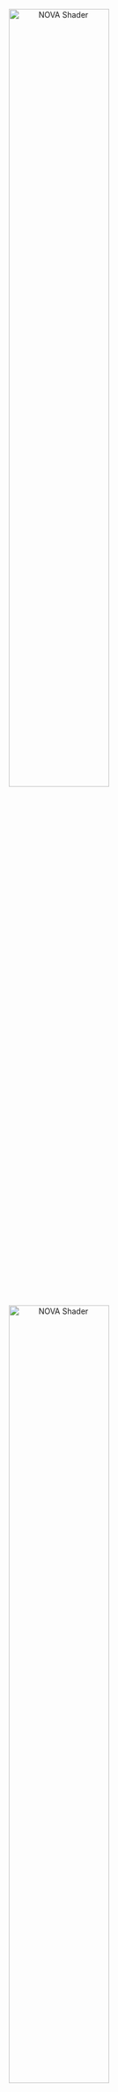 <p align="center">
  <img width="60%" src="https://user-images.githubusercontent.com/47441314/144776407-7ea24e22-2fe0-437e-b7e3-787963fd6f19.png#gh-dark-mode-only" alt="NOVA Shader">
  <img width="60%" src="https://user-images.githubusercontent.com/47441314/142821815-7d838ac4-ff18-4025-b60f-0d22ad538f50.png#gh-light-mode-only" alt="NOVA Shader">
</p>

# NOVA Shader: Uber shader for Particle System

[![license](https://img.shields.io/badge/license-MIT-green.svg)](LICENSE.md)
[![license](https://img.shields.io/badge/PR-welcome-green.svg)](https://github.com/CyberAgentGameEntertainment/NovaShader/pulls)
[![license](https://img.shields.io/badge/Unity-2022.3-green.svg)](#Requirements)

**Docs** ([English](README.md), [日本語](README_JA.md))
| **Samples** ([English](Assets/Samples/README.md), [日本語](Assets/Samples/README_JA.md))
| **Demo** ([English](Assets/Demo/README.md), [日本語](Assets/Demo/README_JA.md))

NOVA Shader is a multi-functional shader for the Particle System that supports Universal Render Pipeline (URP).
General-purpose functions commonly used in visual effects are implemented so you can create high-quality effects efficiently.

<p align="center">
  <img width="70%" src="https://user-images.githubusercontent.com/47441314/144193003-53bcaa8a-b9a2-4b79-a1de-aa7b001abdaa.gif" alt="Sample1">
</p>
<p align="center">
  <img width="70%" src="https://user-images.githubusercontent.com/47441314/144192957-64e63c4a-3644-4a08-8134-dcbeb85d5493.gif" alt="Sample2"><br>
  <font color="grey">Author: </font><a href="https://twitter.com/Ugokashiya">@Ugokashiya</a>
</p>

It implements some distinctive features like Flow Map, Flip-Book (sequential texture animation), Dissolve, Fade, Rotation, Animated Tint Map, Emission, Distortion, and so on.

<p align="center">
  <img width="70%" src="https://user-images.githubusercontent.com/47441314/143531706-7f0230bb-4e4f-41de-9dbf-1586f295225c.gif" alt="Features"><br>
  <font color="grey">Features</a>
</p>

For more information, please refer to the following documents, [Samples](Assets/Samples/README.md) and [Demo](Assets/Demo/README.md).

## Table of Contents

<!-- START doctoc generated TOC please keep comment here to allow auto update -->
<!-- DON'T EDIT THIS SECTION, INSTEAD RE-RUN doctoc TO UPDATE -->
<details>
<summary>Details</summary>

- [Setup](#setup)
  - [Requirements](#requirements)
    - [Install](#install)
- [Usage](#usage)
    - [Add Renderer Feature](#add-renderer-feature)
    - [Activate Depth Texture](#activate-depth-texture)
    - [Create and assign the Material](#create-and-assign-the-material)
- [Uber Unlit Shader](#uber-unlit-shader)
    - [Render Settings](#render-settings)
    - [Vertex Deformation](#vertex-deformation)
    - [Base Map](#base-map)
    - [Tint Color](#tint-color)
    - [Flow Map](#flow-map)
    - [Parallax Map](#parallax-map)
    - [Color Correction](#color-correction)
    - [Alpha Transition](#alpha-transition)
    - [Emission](#emission)
    - [Transparency](#transparency)
- [Uber Lit Shader](#uber-lit-shader)
    - [Render Settings](#render-settings-1)
    - [Surface Maps](#surface-maps)
- [Distortion Shader](#distortion-shader)
    - [Render Settings](#render-settings-2)
    - [Distortion](#distortion)
    - [Flow Mapping](#flow-mapping)
    - [Alpha Transition](#alpha-transition-1)
    - [Transparency](#transparency-1)
- [Uber Unlit/Lit shaders( for uGUI )](#uber-unlitlit-shaders-for-ugui-)
- [Abort Shadow Caster](#abort-shadow-caster)
- [Use with the Custom Vertex Streams](#use-with-the-custom-vertex-streams)
    - [Set up the Custom Data](#set-up-the-custom-data)
    - [Set up the Custom Vertex Streams](#set-up-the-custom-vertex-streams)
    - [Set up the Material Property](#set-up-the-material-property)
- [Use Mesh GPU Instancing](#use-mesh-gpu-instancing)
    - [Enable Mesh GPU Instancing](#enable-mesh-gpu-instancing)
    - [Set up the Custom Vertex Streams](#set-up-the-custom-vertex-streams-1)
- [Automatic set up the Custom Vertex Streams.](#automatic-set-up-the-custom-vertex-streams)
    - [Fix Now](#fix-now)
- [Remove Unused Parameter References](#remove-unused-parameter-references)
- [Reducing Memory Usage with Optimized Shaders](#reducing-memory-usage-with-optimized-shaders)
  - [OptimizedShaderGenerator.Generate()](#optimizedshadergeneratorgenerate)
  - [OptimizedShaderGenerator.Replace()](#optimizedshadergeneratorreplace)
  - [Sample Code](#sample-code)
- [Editor APIs Reference](#editor-apis-reference)
- [Licenses](#licenses)

</details>
<!-- END doctoc generated TOC please keep comment here to allow auto update -->

## Setup

### Requirements
This library is compatible with the following environments.

* Unity 2022.3 LTS or higher
* Universal Render Pipeline
* Shader Model 3.5

Note that Shader Model 4.5 is required to use [Mesh GPU Instancing](https://docs.unity3d.com/Manual/PartSysInstancing.html). And also, if you want to use `Mirror Sampling`, your hardware needs to support [Inline Sampler States](https://docs.unity3d.com/Manual/SL-SamplerStates.html). And if you are using 3D Texture or 2D Texture Array, the compression format must support them.

And this document assumes that you have already set up the Universal Render Pipeline. For more information about the Universal Render Pipeline, please refer to the [Unity Manual](https://docs.unity3d.com/Packages/com.unity.render-pipelines.universal@13.1/manual/)

#### Install
To install the software, follow the steps below.

1. Open the Package Manager from `Window > Package Manager`
2. `"+" button > Add package from git URL`
3. Enter the following
   * https://github.com/CyberAgentGameEntertainment/NovaShader.git?path=/Assets/Nova

<p align="center">
  <img width="60%" src="https://user-images.githubusercontent.com/47441314/143533003-177a51fc-3d11-4784-b9d2-d343cc622841.png" alt="Package Manager">
</p>

Or, open `Packages/manifest.json` and add the following to the dependencies block.

```json
{
    "dependencies": {
        "jp.co.cyberagent.nova": "https://github.com/CyberAgentGameEntertainment/NovaShader.git?path=/Assets/Nova"
    }
}
```

If you want to set the target version, write as follows.

* https://github.com/CyberAgentGameEntertainment/NovaShader.git?path=/Assets/Nova#1.0.0

Note that if you get a message like `No 'git' executable was found. Please install Git on your system and restart Unity`, you will need to set up Git on your machine.

To update the version, rewrite the version as described above.  
If you don't want to specify a version, you can also update the version by editing the hash of this library in the package-lock.json file.

```json
{
  "dependencies": {
      "jp.co.cyberagent.nova": {
      "version": "https://github.com/CyberAgentGameEntertainment/NovaShader.git?path=/Assets/Nova",
      "depth": 0,
      "source": "git",
      "dependencies": {},
      "hash": "..."
    }
  }
}
```

## Usage

#### Add Renderer Feature
First, set up the **Renderer Feature** to apply Distortion.
Click **Add Renderer Feature > Screen Space Distortion** from the bottom of the Inspector of the **ForwardRendererData** asset.

<p align="center">
  <img width="60%" src="https://user-images.githubusercontent.com/47441314/195064231-02e0798d-bc3a-4bb2-b2fb-d9d28f65cd1a.png" alt="Add Screen Space Distortion"><br>
  <font color="grey">Add Screen Space Distortion</font>
</p>

Confirm that **Screen Space Distortion** has been added as shown below.

<p align="center">
  <img width="60%" src="https://user-images.githubusercontent.com/47441314/195064556-c9192bbc-7a82-4726-98dc-ef3a878d7b63.png" alt="Screen Space Distortion"><br>
  <font color="grey">Screen Space Distortion</font>
</p>

> **Note**  
> This setting is not necessary if you do not use the Distortion Shader.

#### Activate Depth Texture
Next, activate Depth Texture to use the **Soft Particles** or **Depth Fade** features.
Check Depth Texture in the **UniversalRenderPipelineAsset** Inspector.

<p align="center">
  <img width="60%" src="https://user-images.githubusercontent.com/47441314/195065590-29935b9a-5088-46c3-9cd9-50f496aa1c6e.png" alt="Depth Texture"><br>
  <font color="grey">Depth Texture</font>
</p>

Depth Texture setting is also found in each Camera, so set it as necessary.

> **Note**  
> This setting is not necessary if neither **Soft Particles** nor **Depth Fade** is used.

#### Create and assign the Material
Next, create a material with the Nova shader.
Create a material and set the shader to **Nova/Particles/UberUnlit** and assign a texture to the Base Map.

<p align="center">
  <img width="60%" src="https://user-images.githubusercontent.com/47441314/195066541-45cc854f-86ed-4b9d-b1db-7ebf3b9c6306.png" alt="Material"><br>
  <font color="grey">Material</font>
</p>

After creating a Particle System and assigning this material, you will see particles with the specified texture.

<p align="center">
  <img width="60%" src="https://user-images.githubusercontent.com/47441314/195067160-2235ee34-3fcd-47a0-b6e2-8b1595aeb994.png" alt="Particle"><br>
  <font color="grey">Particle</font>
</p>

For more information on each shader and each function, see the sections below.

## Uber Unlit Shader
The Uber Unlit shader is a multifunctional shader with no lighting applied.
Use this shader for particles that do not need lighting, such as glowing effects.

To use this shader, assign the `Nova/Particles/UberUnlit` shader to your material. The following is the description of each property that can be set from the Inspector.

#### Render Settings
The Render Settings control how the Material is rendered.

<p align="center">
  <img width="60%" src="Documentation~/Images/unlit_rendersettings_01.png" alt="Render Settings"><br>
  <font color="grey">Render Settings</font>
</p>

<table width="100%">
<thead>
<tr><td colspan="3"><b>Property Name</b></td><td><b>Description</b></td></tr>
</thead>
<tbody>
<tr><td colspan="3"><b>Render Type</b></td><td>
<p>
You can specify the type of rendering from the following options.
</p>
<p>
<ul>
<li>Opaque</li>
<li>Cutout</li>
<li>Transparent (Default)</li>
</ul>
</p>
<p>
If you select Cutout, the CutOff property will be displayed.
When Transparent is selected, the Blend Mode property will be displayed.
</p>
</td></tr>
<tr><td></td><td colspan=2><b>CutOff</b></td><td>
<p>
<b>This property is visible only when the Render Type is set to Cutout.</b>
</p>
<p>
Controls the threshold to clip semi-transparent areas.
The higher this value is, the more alpha will be cropped.
</p>
</td></tr>
<tr><td></td><td colspan=2><b>Blend Mode</b></td><td>
<p>
<b>This property is visible only when the Render Type is set to Transparent.</b>
</p>
<p>
You can specify the color blend method from the following options.
</p>
<p>
<ul>
<li>Alpha (Alpha Blending / Default)</li>
<li>Average</li>
<li>Multiply</li>
</ul>
</p>
</td></tr>
<tr><td colspan="3"><b>Render Face</b></td><td>
<p>
You can specify the rendering face from the following options.
</p>
<p>
<ul>
<li>Front (Default)</li>
<li>Back</li>
<li>Both</li>
</ul>
</p>
</td></tr>
<tr><td colspan="3"><b>Render Priority</b></td><td>
<p>
If the Render Type is the same, the one with the lower Render Priority will be drawn first.
</p>
</td></tr>
<tr><td colspan="3"><b>Vertex Alpha Mode</b></td><td>
<p>
You can specify how to use the alpha value of the vertex color from the following options.
</p>
<p>
<ul>
<li>Alpha: Use as alpha value (Default).</li>
<li>Transition Progress: Use as Progress in Alpha Transition function (see below).</li>
</ul>
</p>
</td></tr>
<tr><td colspan="3"><b>ZWrite</b></td><td>
<p>
You can set ZWrite value.
</p>
<p>
<ul>
<li>Auto: ZWrite is disabled when the Render Type is set to Transparent, and it is enabled when the Render Type is set to any other values.
</li>
<li>Off: ZWrite is always disabled.</li>
<li>On: ZWrite is always enabled.</li>
</ul>
</p>
</td></tr>
<tr><td colspan="3"><b>ZTest</b></td><td>
<p>
You can set ZTest value.
</p>
<p>
<ul>
<li>Disabled</li>
<li>Never</li>
<li>Less</li>
<li>Equal</li>
<li>Less Equal (Default)</li>
<li>Greater</li>
<li>Not Equal</li>
<li>Greater Equal</li>
<li>Always</li>
</ul>
</p>
</td></tr>
</tbody>
</table>

#### Vertex Deformation
With Vertex Deformation, you can control the deformation of vertices.

<p align="center">
  <img width="60%" src="Documentation~/Images/vertex_deformation.png" alt="Vertex Deformation"><br>
  <font color="grey">Vertex Deformation</font>
</p>

<table width="100%">
<thead>
<tr><td colspan="3"><b>Property Name</b></td><td><b>Description</b></td></tr>
</thead>
<tbody>
<tr><td colspan="3"><b>Texture</b></td><td>
<p>
Sets the Vertex Deformation Map. The specifications are as follows.
</p>
<p>
<ul>
    <li>Push vertices in the normal direction of the object space based on the value of a single specified texture channel.</li>
    <li>You can select a channel by Channels property.</li>
    <li>Areas of the texture with a value of zero will not be pushed out, and areas with larger values will be pushed out more towards the exterior.</li>
</ul>
Note that you need to uncheck sRGB Color in the texture import setting because the pixels will be used as values, not colors.
</p>
</td></tr>
<tr><td colspan=3><b>Intensity</b></td><td>
<p>
Sets the Vertex Deformation intensity.
</p>
</td></tr>
<tr><td colspan=3><b>Base Value</b></td><td>
<p>
It is an offset applied to the values of the texture.<br>
Values lower than this will be pushed inward, while larger values will be pushed outward.
</p>
</tbody>
</table>

#### Base Map
Base Map controls the base color texture and its settings.

<p align="center">
  <img width="60%" src="https://user-images.githubusercontent.com/47441314/143205498-78b66ab9-3ea6-44ed-9a97-f5a00bda153e.png" alt="Base Map"><br>
  <font color="grey">Base Map</font>
</p>

<table width="100%">
<thead>
<tr><td colspan="3"><b>Property Name</b></td><td><b>Description</b></td></tr>
</thead>
<tbody>
<tr><td colspan="3"><b>Mode</b></td><td>
<p>
You can specify the type of the Base Map from the following options.
</p>
<p>
<ul>
<li>Single Texture: Use 2D texture (Default).</li>
<li>Flip Book: Use Flip-Book animation.</li>
<li>Flip Book Blending: Use Flip-Book animation with interpolated frames.</li>
</ul>
</p>
<p>
The required texture type will change depending on the mode you selected.<br>
Note: In NOVA Shader, please do not use the Particle System's Texture Sheet Animation. Instead, use the Flip Book feature.
</p>
</td></tr>
<tr><td colspan="3"><b>Texture</b></td><td>
<p>
Set the Base Map.
</p>
<p>
If you specify Flip Book as the Mode, you need to set <a href="https://docs.unity3d.com/2020.3/Documentation/Manual/class-Texture2DArray.html">Texture2DArray</a>.
And if you specify Flip Book Blending, you need to set <a href="https://docs.unity3d.com/2020.3/Documentation/Manual/class-Texture3D.html">Texture3D</a>.
</p>
</td></tr>
</td></tr>
<tr><td colspan="3"><b>Rotation</b></td><td>
<p>
Set the amount of rotation of the Base Map.
</p>
</td></tr>
<tr><td></td><td colspan=2><b>Offset</b></td><td>
<p>
Shifts the center coordinate of rotation.
</p>
</td></tr>
<tr><td colspan="3"><b>Mirror Sampling</b></td><td>
<p>
If true, mirrors the texture to create a repeating pattern.
</p>
</td></tr>
<tr><td colspan="3"><b>Flip-Book Progress</b></td><td>
<p>
<b>This property is visible only when the Mode is set to Flip Book or Flip Book Blending.</b>
</p>
<p>
The progress of the Flip-Book or Flip-Book Blending.
</p>
</td></tr>
<tr><td colspan="3"><b>Random Row Selection</b></td><td>
<p>
<b>This property is visible only when the Mode is set to Flip Book or Flip Book Blending.</b>
</p>
<p>
Equivalent to Unity's Texture Sheet Animation Row Mode > Random functionality. When enabled, each particle randomly selects and maintains one row throughout its lifetime for animation playback.
</p>
<p>
Uses Unity Particle System's Custom Coord for random value input. First set Row Count to match the number of rows in your texture sheet, then configure any Custom Coord channel in "Random Between Two Constants" mode (range: 0 to Row Count) and assign it.
</p>
</td></tr>
<tr><td></td><td colspan=2><b>Row Count</b></td><td>
<p>
<b>This property is visible only when Random Row Selection is enabled.</b>
</p>
<p>
Set the number of rows in your texture sheet (e.g., for a 4×4 texture sheet, set Row Count to 4).
</p>
</td></tr>
<tr><td></td><td colspan=2><b>Random Coord</b></td><td>
<p>
<b>This property is visible only when Random Row Selection is enabled.</b>
</p>
<p>
Select the Custom Coord channel for random value input. This should correspond to the Custom Data channel configured in Unity Particle System with "Random Between Two Constants" mode.
</p>
</td></tr>
</tbody>
</table>

#### Tint Color
Tint Color controls the color to be multiplied.

<p align="center">
  <img width="60%" src="https://user-images.githubusercontent.com/47441314/143205648-b669f20a-cc21-4a07-9d5c-3a18cd5cb085.png" alt="Tint Color"><br>
  <font color="grey">Tint Color</font>
</p>

<table width="100%">
<thead>
<tr><td colspan="3"><b>Property Name</b></td><td><b>Description</b></td></tr>
</thead>
<tbody>
<tr><td colspan="3"><b>Mode</b></td><td>
<p>
You can specify the area to apply the Tint Color from the following options.
</p>
<p>
<ul>
<li>None: Disable the Tint Color (Default).</li>
<li>All: Apply to the entire surface.</li>
<li>Rim: Apply to the rim.</li>
</ul>
</p>
</td></tr>
<tr><td></td><td colspan=2><b>Progress</b></td><td>
<p>
<b>This property is visible only when the Mode is set to Rim.</b>
</p>
<p>
The larger this value is, the more only the areas near the edges will be colored.
</p>
</td></tr>
<tr><td></td><td colspan=2><b>Sharpness</b></td><td>
<p>
<b>This property is visible only when the Mode is set to Rim.</b>
</p>
<p>
The larger this value is, the sharper the edge of the rim will be.
</p>
</td></tr>
<tr><td></td><td colspan=2><b>Inverse</b></td><td>
<p>
<b>This property is visible only when the Mode is set to Rim.</b>
</p>
<p>
If checked, reverse the range of the rim.
</p>
</td></tr>
<tr><td colspan="3"><b>Color Mode</b></td><td>
<p>
You can specify how you set the Tint Color.
</p>
<p>
<ul>
<li>Single Color: Single Color (Default).</li>
<li>Single Texture: Specified by the texture.</li>
<li>Flip Book: Use Flip-Book animation.</li>
<li>Flip Book Blending: Use Flip-Book animation with interpolated frames.</li>
</ul>
</p>
<p>
The required texture type will change depending on the mode you selected.
</p>
</td></tr>
<tr><td colspan=3><b>Color</b></td><td>
<p>
<b>This property is visible only when the Color Mode is set to Single Color.</b>
</p>
<p>
The color to be multiplied.
</p>
</td></tr>
<tr><td colspan=3><b>Texture</b></td><td>
<p>
<b>This property is visible only when the Color Mode is set to Single Texture, Flip Book, or Flip Book Blending.</b>
</p>
<p>
The texture whose color will be multiplied.
</p>
<p>
If you specify Flip Book as the Color Mode, you need to set <a href="https://docs.unity3d.com/2020.3/Documentation/Manual/class-Texture2DArray.html">Texture2DArray</a>.
And if you specify Flip Book Blending, you need to set <a href="https://docs.unity3d.com/2020.3/Documentation/Manual/class-Texture3D.html">Texture3D</a>.
</p>
</td></tr>
<tr><td colspan=3><b>Flip-Book Progress</b></td><td>
<p>
<b>This property is visible only when the Color Mode is set to Flip Book or Flip Book Blending.</b>
</p>
<p>
The progress of the Flip-Book or Flip-Book Blending.
</p>
</td></tr>
<tr><td colspan=3><b>Blend Rate</b></td><td>
<p>
The color multiplication factor.
If this value is zero, the color will not be applied; if it is one, the color will be multiplied as is.
</p>
</td></tr>
</tbody>
</table>

#### Flow Map
You can use the Flow Map to distort the Base Map to the specified directions.

<p align="center">
  <img width="60%" src="https://user-images.githubusercontent.com/106138524/173483428-e6027ef4-a61e-4308-a90a-542bf75b0eaf.png" alt="Flow Map"><br>
  <font color="grey">Flow Map</font>
</p>

<table width="100%">
<thead>
<tr><td colspan="3"><b>Property Name</b></td><td><b>Description</b></td></tr>
</thead>
<tbody>
<tr><td colspan="3"><b>Texture</b></td><td>
<p>
Sets the Flow Map. The specifications are as follows.
</p>
<p>
<ul>
    <li>Shifts the UV values of the Base Map based on the texture color channels.</li>
    <li>The color channels used is determined by the X value and Y value of the Channels properties.</li>
    <li>The smaller the value from 0.5, the more the UV value shifts in the negative direction, and vice versa.</li>
</ul>
Note that you need to uncheck sRGB Color in the texture import setting because the pixels will be used as values, not colors.
</p>
</td></tr>
<tr><td colspan=3><b>Intensity</b></td><td>
<p>
Sets the Flow Map intensity.
</p>
</td></tr>
<tr><td colspan=3><b>Targets</b></td><td>
<p>
Set the targets to which the flow map will be applied (multiple selections are possible).

* Base Map
* Tint Map
* Alpha Transition Map
* Emission Map
</p>
</td></tr>
</tbody>
</table>

#### Parallax Map
Parallax Map can create a parallax effect.

<p align="center">
  <img width="60%" src="https://user-images.githubusercontent.com/119645979/232398368-619f9c27-aa20-41d7-ad7f-04bcbd66ead1.png" alt="Parallax Map"><br>
  <font color="grey">Parallax Map</font>
</p>
<table width="100%">
<thead>
<tr><td colspan="3"><b>Property</b></td><td><b>Description</b></td></tr>
</thead>
<tbody>
<tr><td colspan="3"><b>Mode</b></td><td>
<p>
Specifies the mode of the parallax map from the following options:
</p>
<p>
<ul>
<li>Single Texture: Regular 2D texture (default)</li>
<li>Flip Book: Flip-Book animation</li>
<li>Flip Book Blending: Flip-Book animation with blending</li>
</ul>
</p>
<p>
The texture type changes depending on the selected mode.
</p>
</td></tr>
<tr><td colspan="3"><b>Texture</b></td><td>
<p>
Sets the parallax map.<br>
</p>
<p>
If Flip Book is selected in Mode, a <a href="https://docs.unity3d.com/2020.3/Documentation/Manual/class-Texture2DArray.html">Texture2DArray</a> needs to be set.<br>
If Flip Book Blending is selected in Mode, a <a href="https://docs.unity3d.com/2020.3/Documentation/Manual/class-Texture3D.html">Texture3D</a> needs to be set.<br>
</p>
The specifications of the parallax map are as follows:
<p>
<ul>
<li>Changes the surface's concavity based on the color value of the specified channel</li>
<li>The value of 0 is the original state, and the closer it gets to 1, the more concave it becomes</li>
</ul>
Since a texture is used as a value, not a color, be sure to uncheck the sRGB Color checkbox in the texture settings.
</p>
</td></tr>
<tr><td colspan=3><b>Strength</b></td><td>
<p>
Sets the strength of the parallax map when applied.
</p>
</td></tr>
<tr><td colspan=3><b>Targets</b></td><td>
<p>
Sets the targets to apply the parallax map (multiple selection possible).
Base Map
Tint Map
Emission Map
</p>
</td></tr>
</tbody>
</table>

#### Color Correction
Color Correction correct the colors up to this point.

<p align="center">
  <img width="60%" src="https://user-images.githubusercontent.com/47441314/143205890-207e62d5-174c-4f81-a1ea-a26bbc606769.png" alt="Color Correction"><br>
  <font color="grey">Color Correction</font>
</p>

<table width="100%">
<thead>
<tr><td colspan="3"><b>Property Name</b></td><td><b>Description</b></td></tr>
</thead>
<tbody>
<tr><td colspan="3"><b>Mode</b></td><td>
<p>
You can specify how to correct the colors.
</p>
<p>
<ul>
<li>None: Disable the Color Correction (Default).</li>
<li>Greyscale: Chage the colors to greyscale.</li>
<li>Gradient Map: Use the gradient map.</li>
</ul>
</p>
</td></tr>
<tr><td><td colspan=2><b>Texture</b></td><td>
<p>
<b>This property is visible only when the Mode is set to Gradient.</b>
</p>
<p>
Sets the Gradient Map. The specifications are as follows.
<ul>
<li>Replace the luminance with the colors of the gradient map.</li>
<li>Change the U value for sampling the gradient map according to luminance.</li>
<li>Therefore, we need to use a texture with a horizontal gradient.</li>
</ul>
</p>
</td></tr>
</tbody>
</table>

#### Alpha Transition
Alpha Transition controls the alpha value using a texture.

<p align="center">
  <img width="60%" src="Documentation~/Images/unlit_alpha_transition.png" alt="Alpha Transition"><br>
  <font color="grey">Alpha Transition</font>
</p>

<table width="100%">
<thead>
<tr><td colspan="3"><b>Property Name</b></td><td><b>Description</b></td></tr>
</thead>
<tbody>
<tr><td colspan="3"><b>Mode</b></td><td>
<p>
You can specify Alpha Transition Mode from the following options.
</p>
<p>
<ul>
<li>None: Disable the Alpha Transition (Default).</li>
<li>Fade: Transition using the fade texture.</li>
<li>Dissolve: Transition using the dissolve texture.</li>
</ul>
</p>
</td></tr>
<td colspan=3><b>Map Mode</b></td><td>
<p>
You can specify the type of the Alpha Transition Map from the following options.
</p>
<p>
<ul>
<li>Single Texture: Use 2D texture (Default).</li>
<li>Flip Book: Use Flip-Book animation.</li>
<li>Flip Book Blending: Use Flip-Book animation with interpolated frames.</li>
</ul>
</p>
<p>
The required texture type will change depending on the mode you selected.
</p>
</td></tr>
<tr><td colspan="3"><b>Texture</b></td><td>
<p>
Sets the Alpha Transition Map. The specifications are as follows.
<ul>
    <li>Changes the alpha value based on the texture color channel.</li> 
    <li>The color channels used is determined by the X value of the Channels properties.</li>
    <li>The smaller the R value, the easier it is to disappear, and vice versa.</li>
</ul>
</p>
<p>
If you specify Flip Book as the Mode, you need to set <a href="https://docs.unity3d.com/2020.3/Documentation/Manual/class-Texture2DArray.html">Texture2DArray</a>.
And if you specify Flip Book Blending, you need to set <a href="https://docs.unity3d.com/2020.3/Documentation/Manual/class-Texture3D.html">Texture3D</a>.
</p>
<p>
Note that you need to uncheck sRGB Color in the texture import setting because the pixels will be used as values, not colors.
</p>
</td></tr>
<tr><td colspan="3"><b>Flip-Book Progress</b></td><td>
<p>
<b>This property is visible only when the Map Mode is set to Flip Book or Flip Book Blending.</b>
</p>
<p>
Sets the progress of Flip-Book or Flip-Book Blending.
</p>
</td></tr>
<tr><td colspan="3"><b>Transition Progress</b></td><td>
<p>
Sets the progress of Transition.
</p>
</td></tr>
<tr><td colspan="3"><b>2nd Texture Blend Mode</b></td><td>
<p>
You can specify how to composite the second texture from the following options.
</p>
<p>
<ul>
<li>None: Don't use The second texture (Default).</li>
<li>Additive: Referring to the average of two textures.</li>
<li>Multiply</li>
</ul>
</p>
<tr><td colspan="3"><b>Edge Sharpness</b></td><td>
<p>
<b>This property is visible only when the Mode is set to Dissolve.</b>
</p>
<p>
Sets the sharpness of the edge.
</p>
</td></tr>
</tbody>
</table>

#### Emission
The Emission control how the particles are glowing.

<p align="center">
  <img width="60%" src="https://user-images.githubusercontent.com/106138524/173484557-4f2504af-c93a-4f5a-85b0-ac07b8e0d6fe.png" alt="Emission"><br>
  <font color="grey">Emission</font>
</p>

<table width="100%">
<thead>
<tr><td colspan="3"><b>Property Name</b></td><td><b>Description</b></td></tr>
</thead>
<tbody>
<tr><td colspan="3"><b>Mode</b></td><td>
<p>
You can specify the area to be glowed.
</p>
<p>
<ul>
<li>None: Disable the Emission (Default).</li>
<li>All: The entire surface will glow.</li>
<li>By Texture: The area specified by the texture will glow.</li>
<li>Edge: Edges (areas where alpha is greater than 0 and less than 1) will glow.</li>
</ul>
</p>
</td></tr>
<td colspan=3><b>Map Mode</b></td><td>
<p>
<b>This property is visible only when the Mode is set to By Texture.</b>
</p>
<p>
You can specify the Mode of the Emission Map from the following options.
</p>
<p>
<ul>
<li>Single Texture: Use 2D texture (Default).</li>
<li>Flip Book: Use Flip-Book animation.</li>
<li>Flip Book Blending: Use Flip-Book animation with interpolated frames.</li>
</ul>
</p>
<p>
The required texture type will change depending on the mode you selected.
</p>
</td></tr>
<tr><td colspan="3"><b>Texture</b></td><td>
<p>
<b>This property is visible only when the Mode is set to By Texture.</b>
</p>
<p>
Sets the Emission Map. The specifications are as follows.
<ul>
    <li>The larger the texture color channles value, the more likely it is to glow.</li>
    <li>The color channels used is determined by the X value of the Channels property.</li>
</ul>
</p>
<p>
If you specify Flip Book as the Mode, you need to set <a href="https://docs.unity3d.com/2020.3/Documentation/Manual/class-Texture2DArray.html">Texture2DArray</a>.
And if you specify Flip Book Blending, you need to set <a href="https://docs.unity3d.com/2020.3/Documentation/Manual/class-Texture3D.html">Texture3D</a>.
</p>
<p>
Note that you need to uncheck sRGB Color in the texture import setting because the pixels will be used as values, not colors.
</p>
</td></tr>
<tr><td colspan="3"><b>Flip-Book Progress</b></td><td>
<p>
<b>This property is visible only when the Mode is set to By Texture and the Map Mode is set to Flip Book or Flip Book Blending.</b>
</p>
<p>
Sets the progress of Flip-Book or Flip-Book Blending.
</p>
</td></tr>
<tr><td colspan="3"><b>Color Type</b></td><td>
<p>
You can specify the type of the emission color from the following options.
<ul>
<li>Color: Use the specified single color as the emission color.</li>
<li>Base Color: Use the RGB values up to this point as the emission color.</li>
<li>Gradient Map: Use a gradient map to specify the emission color.</li>
</ul>
Gradient Map can only be selected when Mode is set to By Texture or Edge.
</p>
</td></tr>
<tr><td colspan="3"><b>Color</b></td><td>
<p>
<b>This property is visible only when the Color Type is set to Color.</b>
</p>
<p>
Sets the emission color as HDR color.
</p>
</td></tr>
<tr><td colspan="3"><b>Keep Edge Transparency</b></td><td>
<p>
<b>This property is visible only when the Mode is set to Edge.</b>
</p>
<p>
If checked, the edges will not be transparent.
</p>
</td></tr>
<tr><td colspan="3"><b>Gradient Map</b></td><td>
<p>
<b>This property is visible only when the Color Type is set to Gradient Map.</b>
</p>
<p>
Sets the Gradient Map. The specifications are as follows.
<ul>
<li>When Mode is By Texture: Sampling the R value of the Emission Map as the U value of the Gradient Map.</li>
<li>When Mode is Edge: Sample alpha values as U values of the Gradient Map.</li>
<li>You need to use a texture with a horizontal gradient as the Gradient Map.</li>
</ul>
</p>
</td></tr>
<tr><td colspan="3"><b>Intensity</b></td><td>
<p>
Sets the intensity of the emission.
</p>
</td></tr>
</tbody>
</table>

#### Transparency
Control the transparency in various ways.

<p align="center">
  <img width="60%" src="https://user-images.githubusercontent.com/47441314/143206260-12b123fe-858a-4770-96d1-a47cbab4079f.png" alt="Transparency"><br>
  <font color="grey">Transparency</font>
</p>

<table width="100%">
<thead>
<tr><td colspan="3"><b>Property Name</b></td><td><b>Description</b></td></tr>
</thead>
<tbody>
<tr><td colspan="3"><b>Rim</b></td><td>
<p>
If checked, the rim will be transparent.
</p>
</td></tr>
<tr><td></td><td colspan="2"><b>Progress</b></td><td>
<p>
Sets the progress of transparency.
</p>
</td></tr>
<tr><td></td><td colspan="2"><b>Sharpness</b></td><td>
<p>
The larger this value is, the sharper the edge will be.
</p>
</td></tr>
<tr><td></td><td colspan="2"><b>Inverse</b></td><td>
<p>
Inverse the transparency area.
</p>
</td></tr>
<tr><td colspan="3"><b>Luminance</b></td><td>
<p>
If checked, areas with low brightness will be transparent.
</p>
</td></tr>
<tr><td></td><td colspan="2"><b>Progress</b></td><td>
<p>
Sets the progress of transparency.
</p>
</td></tr>
<tr><td></td><td colspan="2"><b>Sharpness</b></td><td>
<p>
The larger this value is, the sharper the edge will be.
</p>
</td></tr>
<tr><td></td><td colspan="2"><b>Inverse</b></td><td>
<p>
Inverse the transparency area.
</p>
</td></tr>
<tr><td colspan="3"><b>Sort Particles</b></td><td>
<p>
If checked, soft particles will be enabled.
To use this feature, the Depth Texture in URP settings must be enabled.
</p>
</td></tr>
<tr><td></td><td colspan="2"><b>Intensity</b></td><td>
<p>
The larger this value, the larger the transparent area.
</p>
</td></tr>
<tr><td colspan="3"><b>Depth Fade</b></td><td>
<p>
Makes the areas near and far from the camera transparent.
To use this feature, the Depth Texture in URP settings must be enabled.
</p>
</td></tr>
<tr><td></td><td colspan="2"><b>Distance</b></td><td>
<p>
Set the transparency range.
The area closer than Near and farther than Far from the camera will be transparent.
</p>
</td></tr>
<tr><td></td><td colspan="2"><b>Width</b></td><td>
<p>
The distance from the beginning of transparency to the end of complete transparency.
</p>
</td></tr>
</tbody>
</table>

## Uber Lit Shader
The Uber Lit shader is a multifunctional shader with lighting applied. Use this shader for particles that need lighting, such as mesh effects.
This shader reflects lighting compliant with Unity's PBR lighting specification. 

To use this shader, assign the `Nova/Particles/UberLit` shader to your material. 
This shader is based on the Uber Unlit shader with additional processing and properties.

The description of the added properties is as follows.



#### Render Settings
The following red-framed properties have been added to Render Settings.

<p align="center">
  <img width="60%" src="Documentation~/Images/lit_rendersettings_01.png" alt="Render Settings"><br>
  <font color="grey">Render Settings</font>
</p>

<table width="100%">
<thead>
<tr><td colspan="3"><b>Property Name</b></td><td><b>Description</b></td></tr>
</thead>
<tbody>
<tr><td colspan="3"><b>Work Flow Mode</b></td><td>
<p>
You can specify the mode of PBR workflow from the following options.<br>
</p>
<p>
<ul>
<li>Specular</li>
<li>Metallic</li>
</ul>
</p>
For more information on workflow, please refer to the following URL
https://docs.unity3d.com/2018.4/Documentation/Manual/StandardShaderMetallicVsSpecular.html
https://docs.unity3d.com/2018.4/Documentation/Manual/StandardShaderMaterialParameterSpecular.html
https://docs.unity3d.com/2018.4/Documentation/Manual/StandardShaderMaterialParameterMetallic.html
<tr><td colspan="3"><b>Receive Shadows</b></td><td>
<p>
If checking the box, it will be received shadows from directional lights.<br>
</p>
<tr><td colspan="3"><b>Specular Highlights</b></td><td>
<p>
If checking the box, it will be enabled specular highlighting.<br>
</p>
<tr><td colspan="3"><b>Environment Reflections</b></td><td>
<p>
If checking the box, it will be affected ambient light from the Reflection Probe and Skybox.<br>
For more information on the effects of ambient light, please refer to "Environment Reflection" at the following URL.<br>
https://docs.unity3d.com/2018.4/Documentation/Manual/GlobalIllumination.html
</p>
</tbody>
</table>

#### Surface Maps
Several surface properties have been added for lighting.

<p align="center">
  <img width="60%" src="https://user-images.githubusercontent.com/106138524/187354400-aedd2347-cc5d-4b39-bf87-ef5318177bba.png" alt="Surface Maps"><br>
  <font color="grey">Surface Maps</font>
</p>

<table width="100%">
<thead>
<tr><td colspan="3"><b>Property Name</b></td><td><b>Description</b></td></tr>
</thead>
<tbody>
<tr><td colspan="3"><b>Normal Map</b></td><td>
<p>
Set up the normal map.The specifications of the normal map are as follows.<br>
<ul>
<li>The only normal maps that can be set up are those for tangent space.</li>
<li>If normal map isn't specified, vertex normals are used</li>
<li>The normal scale value can be specified. The default scale is 1.0.</li>
</ul>
For more infomation of the normal map
Please refer to the following URL for details on the normal map.<br>
https://docs.unity3d.com/2021.3/Documentation/Manual/StandardShaderMaterialParameterNormalMap.html
</p>
<tr><td colspan="3"><b>Metallic Map</b></td><td>
<b>It is displayed when the Work Flow Mode is set to Metallic.</b>

Set up the metallic map.The specifications of the metallic map are as follows.<br>
<ul>
<li>If the metallic map isn't set, the value of the metallic property will be used as the uniform metallicity.
<li>If the metallic map is set、the value of the metallic property will be used as multiplier value.</li>
<li>The Channels property allows specifying the channel where the metallic value is stored. Default is R channel.</li>
</ul>
Please refer to the following URL for details on the metallic map.<br>
https://docs.unity3d.com/2018.4/Documentation/Manual/StandardShaderMaterialParameterMetallic.html
</ul>

<tr><td colspan="3"><b>Specular Map</b></td><td>
<b>It is displayed when the Work Flow Mode is set to Specular.</b>

Set up the specular map. The specifications of the specular map are as follows.<br>
<ul>
<li>If the specular map isn't set, the color of specular property will be used as the uniform specular color.</li>
<li>If the specular map is set, the color of specular property will be used as the multiplier color.</li>
</ul>
Please refer to the following URL for details on the specular map.<br>
https://docs.unity3d.com/2018.4/Documentation/Manual/StandardShaderMaterialParameterSpecular.html
</ul>

<tr><td colspan="3"><b>Smoothness Map</b></td><td>
Set up the smoothness map. The specifications of the smoothness map are as follows.<br>
<br>
<ul>
<li>If the smoothness map isn't set, the value of the smoothness property will be used as the uniform smoothess.</li>
<li>If the smoothness map is set, the value of the smoothness property will be used as the multiplier value.</li>
<li>The Channels property allows specifying the channel where the smoothness value is stored. Default is α channel.</li>
</ul>
</tbody>
</table>

## Distortion Shader
Using the Distortion shader, you can apply distortion effects to the screen, such as heat waves.

To use this shader, assign the `Nova/Particles/Distortion` shader to your material. The following is the descriptions of each property that can be set from the Inspector.

#### Render Settings
The Render Settings control how the Material is rendered.

<p align="center">
  <img width="60%" src="Documentation~/Images/distortion_rendersettings_01.png" alt="Render Settings"><br>
  <font color="grey">Render Settings</font>
</p>

<table width="100%">
<thead>
<tr><td colspan="3"><b>Property Name</b></td><td><b>Description</b></td></tr>
</thead>
<tbody>
<tr><td colspan="3"><b>Render Face</b></td><td>
<p>
You can specify the rendering face from the following options.
</p>
<p>
<ul>
<li>Front (Default)</li>
<li>Back</li>
<li>Both</li>
</ul>
</p>
</td></tr>
<tr><td colspan="3"><b>ZTest</b></td><td>
<p>
You can set ZTest value.
</p>
<p>
<ul>
<li>Disabled</li>
<li>Never</li>
<li>Less</li>
<li>Equal</li>
<li>Less Equal (Default)</li>
<li>Greater</li>
<li>Not Equal</li>
<li>Greater Equal</li>
<li>Always</li>
</ul>
</p>
</td></tr>
</tbody>
</table>

#### Distortion
Distortion controls how it is distorted.

<p align="center">
  <img width="60%" src="Documentation~/Images/distortion.png" alt="Distortion"><br>
  <font color="grey">Distortion</font>
</p>

<table width="100%">
<thead>
<tr><td colspan="3"><b>Property Name</b></td><td><b>Description</b></td></tr>
</thead>
<tbody>
<tr><td colspan="3"><b>Texture</b></td><td>
<p>
Sets the Distortion Map. The specifications are as follows.
</p>
<p>
<ul>
    <li>Distorts the screen based on the texture color channels.</li>
    <li>The color channels used is determined by the X value of the Channels Property.</li>
    <li>0.5 is the reference value, and the further away from the reference value, the stronger the distortion.</li>
</ul>
Note that you need to uncheck sRGB Color in the texture import setting because the pixels will be used as values, not colors.
</p>
</td></tr>
<tr><td colspan=3><b>Intensity</b></td><td>
<p>
Sets the distortion intensity.
</p>
</td></tr><tr><td colspan="3"><b>Rotation</b></td><td>
<p>
Set the amount of rotation of the Distortion Map.
</p>
</td></tr>
<tr><td></td><td colspan=2><b>Offset</b></td><td>
<p>
Shifts the center coordinate of rotation.
</p>
</td></tr>
<tr><td colspan="3"><b>Mirror Sampling</b></td><td>
<p>
If true, mirrors the texture to create a repeating pattern.
</p>
</td></tr>
<tr><td colspan="3"><b>Use As Normal Map</b></td><td>
<p>
If true, the Texture Type is treated as a Normal Map and will be unpacked for sampling.<br>
Additionally, please specify a normalized Normal Map for the Texture. Otherwise, the rendering results may vary depending on the platform.
</p>
</td></tr>
</tbody>
</table>

#### Flow Mapping
You can use the Flow Map to distort the Distortion Map to the specified directions.

<p align="center">
  <img width="60%" src="Documentation~/Images/flow_mapping.png" alt="Flow Map"><br>
  <font color="grey">Flow Map</font>
</p>

<table width="100%">
<thead>
<tr><td colspan="3"><b>Property Name</b></td><td><b>Description</b></td></tr>
</thead>
<tbody>
<tr><td colspan="3"><b>Texture</b></td><td>
<p>
Sets the Flow Map. The specifications are as follows.
</p>
<p>
<ul>
    <li>Shifts the UV values of the Distortion Map based on the texture color channles.</li>
    <li>The texture color channels used is determined by the X value of the Channels property.</li>
    <li>The smaller the value from 0.5, the more the UV value shifts in the negative direction, and vice versa.</li>
</ul>
Note that you need to uncheck sRGB Color in the texture import setting because the pixels will be used as values, not colors.
</p>
</td></tr>
<tr><td colspan=3><b>Intensity</b></td><td>
<p>
Sets the Flow Map intensity.
</p>
</td></tr>
</tbody>
</table>

#### Alpha Transition
Alpha Transition controls the alpha value using a texture.

<p align="center">
  <img width="60%" src="https://user-images.githubusercontent.com/106138524/173484691-f2ec4b11-cf2f-404d-890f-3331a45bbf5a.png" alt="Alpha Transition"><br>
  <font color="grey">Alpha Transition</font>
</p>

<table width="100%">
<thead>
<tr><td colspan="3"><b>Property Name</b></td><td><b>Description</b></td></tr>
</thead>
<tbody>
<tr><td colspan="3"><b>Mode</b></td><td>
<p>
You can specify Alpha Transition Mode from the following options.
</p>
<p>
<ul>
<li>None: Don't use the Alpha Transition (Default).</li>
<li>Fade: Transition using the fade texture.</li>
<li>Dissolve: Transition using the dissolve texture.</li>
</ul>
</p>
</td></tr>
<tr><td colspan="3"><b>Texture</b></td><td>
<p>
Sets the Alpha Transition Map. The specifications are as follows.
<ul>
    <li>Changes the alpha value based on the texture color channel.</li>
    <li>The color channles used is determined by the X value of the Channels property.</li>
    <li>The smaller the R value, the easier it is to disappear, and vice versa.</li>
</ul>
</p>
<p>
Note that you need to uncheck sRGB Color in the texture import setting because the pixels will be used as values, not colors.
</p>
</td></tr>
<tr><td colspan="3"><b>Progress</b></td><td>
<p>
Sets the progress of Transition.
</p>
</td></tr>
<tr><td colspan="3"><b>Edge Sharpness</b></td><td>
<p>
<b>This property is visible only when the Mode is set to Dissolve.</b>
</p>
<p>
Sets the sharpness of the edge.
</p>
</td></tr>
</tbody>
</table>

#### Transparency
Control the transparency in various ways.

<p align="center">
  <img width="60%" src="https://user-images.githubusercontent.com/47441314/143213193-3405c0c0-5812-4c41-be52-18b8c48ebd1c.png" alt="Transparency"><br>
  <font color="grey">Transparency</font>
</p>

<table width="100%">
<thead>
<tr><td colspan="3"><b>Property Name</b></td><td><b>Description</b></td></tr>
</thead>
<tbody>
<tr><td colspan="3"><b>Rim</b></td><td>
<p>
If checked, the rim will be transparent.
</p>
</td></tr>
<tr><td></td><td colspan="2"><b>Progress</b></td><td>
<p>
Sets the progress of transparency.
</p>
</td></tr>
<tr><td></td><td colspan="2"><b>Sharpness</b></td><td>
<p>
The larger this value is, the sharper the edge will be.
</p>
</td></tr>
<tr><td></td><td colspan="2"><b>Inverse</b></td><td>
<p>
Inverse the transparency area.
</p>
</td></tr>
<tr><td colspan="3"><b>Luminance</b></td><td>
<p>
If checked, areas with low brightness will be transparent.
</p>
</td></tr>
<tr><td></td><td colspan="2"><b>Progress</b></td><td>
<p>
Sets the progress of transparency.
</p>
</td></tr>
<tr><td></td><td colspan="2"><b>Sharpness</b></td><td>
<p>
The larger this value is, the sharper the edge will be.
</p>
</td></tr>
<tr><td></td><td colspan="2"><b>Inverse</b></td><td>
<p>
Inverse the transparency area.
</p>
</td></tr>
<tr><td colspan="3"><b>Sort Particles</b></td><td>
<p>
If checked, soft particles will be enabled.
To use this feature, the Depth Texture in URP settings must be enabled.
</p>
</td></tr>
<tr><td></td><td colspan="2"><b>Intensity</b></td><td>
<p>
The larger this value, the larger the transparent area.
</p>
</td></tr>
<tr><td colspan="3"><b>Depth Fade</b></td><td>
<p>
Makes the areas near and far from the camera transparent.
To use this feature, the Depth Texture in URP settings must be enabled.
</p>
</td></tr>
<tr><td></td><td colspan="2"><b>Distance</b></td><td>
<p>
Set the transparency range.
The area closer than Near and farther than Far from the camera will be transparent.
</p>
</td></tr>
<tr><td></td><td colspan="2"><b>Width</b></td><td>
<p>
The distance from the beginning of transparency to the end of complete transparency.
</p>
</td></tr>
</tbody>
</table>


## Uber Unlit/Lit shaders( for uGUI )
Uber Unlit/Lit shaders are available for uGUI. if you want to play the effect on uGUI, use `Nova/UIParticles/UberUnlit` or `Nova/UIParticles/UberLit`.

The items that can be set in the material inspector are basically the same as for the regular `UberUnlit` and `UberLit`, but note that the z and w elements are not available when working with Custom Vertex Streams.
This is because z and w data are discarded inside uGUI.

If z and w are used, an error will be displayed as shown in the following figure.

<p align="center">
  <img width="60%" src="Documentation~/Images/custom_vertex_error.png" alt="Custom Vertex Error"><br>
  <font color="grey">Custom Vertex Error</font>
</p>

Also, if you want to [use with the Custom Vertex Streams](#use-with-the-custom-vertex-streams), please add TexCoord1 and TexCoord2 to `Additional Shader Channels` in Canvas.

<p align="center">
  <img width="60%" src="Documentation~/Images/additional_shader_channels.png" alt="Additional Shader Channels"><br>
  <font color="grey">Additional Shader Channels</font>
</p>


## Abort Shadow Caster
Enabling the Shadow Caster feature will allow you to cast shadows from NovaShader.
<p align="center">
  <img width="60%" src="Documentation~/Images/shadow_caster_01.png" alt="Shadow Caster"><br>
  <font color="grey">Shadow Caster</font>
</p>
<table width="100%">
<thead>
<tr><td colspan="3"><b>Property Name</b></td><td><b>Discription</b></td></tr>
</thead>
<tbody>
<tr><td colspan="3"><b>Enable</b></td><td>
<p>
Check this to enable ShadowCasterPass
</p>
</td></tr>
<tr><td colspan="3"><b>Apply Vertex Deformation</b></td><td>
<p>
If checked, Vertex Deformation will be applied to shadow casting calculations
</p>
</td></tr>
<tr><td colspan="3"><b>Alpha Test Enable</b></td><td>
<p>
If checked, Alpha Test will be enabled for calculating shadow casting, and shadows will not be cast in areas that do not pass.<br>
</p>
</td></tr>
<tr><td></td><td colspan="2"><b>Cutoff</b></td><td>
<p>
Areas where the Alpha value is less than the Cutoff value will not cast a shadow (this will be a different value from the Cutoff of the drawing process)
</p>
</td></tr>
<tr><td colspan="3"><b>Alpha Affected By</b></td><td>
<p>
Items that affect Alpha value during shadow casting calculation
</p>
</td></tr>
<tr><td></td><td colspan="2"><b>Tint Color</b></td><td>
<p>
If checked, Tint Color will affect Alpha value
</p>
</td></tr>
<tr><td></td><td colspan="2"><b>Flow Map</b></td><td>
<p>
If checked, Flow Map will affect Alpha value
</p>
</td></tr>
<tr><td></td><td colspan="2"><b>Alpha Transition Map</b></td><td>
<p>
If checked, Alpha Transition Map will affect Alpha value
</p>
</td></tr>
<tr><td></td><td colspan="2"><b>Transparency Luminance</b></td><td>
<p>
If checked, Transparency Luminance will affect Alpha value
</p>
</td></tr>
</tbody>
</table>

<p align="center">
  <img width="60%" src="Documentation~/Images/shadow_caster_demo01.gif" alt="Shadow Caster Demo"><br>
  <font color="grey">Shadow Caster Demo</font>
</p>


## Use with the Custom Vertex Streams
Using the Particle System's Custom Vertex Streams, you can animate the properties of the Material.
The shader supports both regular vertex streams and trail vertex streams.
In the following example, we will use the Custom Vertex Streams to rotate the texture.

#### Set up the Custom Data
First, set up the [Particle System's Custom Data](https://docs.unity3d.com/2019.4/Documentation/Manual/PartSysCustomDataModule.html).
In this case, we have set a value that changes from 0 to 1 over time to `Custom1.X`.

<p align="center">
  <img width="60%" src="https://user-images.githubusercontent.com/47441314/143419403-d5f33c24-6875-4e0e-bf05-c6ebdd94bb94.png" alt="Custom Data"><br>
  <font color="grey">Custom Data</font>
</p>

#### Set up the Custom Vertex Streams
Next, set the Custom Vertex Streams as shown below to pass `Custom1.x` to `TEXCOORD1.x`.

<p align="center">
  <img width="60%" src="https://user-images.githubusercontent.com/47441314/143446418-0daf3b2e-7f21-4b0a-a78e-aac50770a186.png" alt="Custom Vertex Streams"><br>
  <font color="grey">Custom Vertex Streams</font>
</p>

#### Set up the Material Property
Next, select `COORD 1X` from the `Rotation` dropdown to use the value passed to `TEXCOORD1.x` as shown below.

<p align="center">
  <img width="60%" src="https://user-images.githubusercontent.com/47441314/143424542-61dc2d6b-402f-45d1-85bb-a2170e05643c.png" alt="Coord"><br>
  <font color="grey">Coord</font>
</p>

The texture will now rotate.

<p align="center">
  <img width="60%" src="https://user-images.githubusercontent.com/47441314/143531888-b49c55e9-3df1-4dae-a0fe-d3e4a1638af2.gif" alt="Rotation"><br>
  <font color="grey">Rotation</font>
</p>

## Use Mesh GPU Instancing
You can use the [Particle System Mesh GPU Instancing](https://docs.unity3d.com/Manual/PartSysInstancing.html) to draw particles efficiently.
The following section describes how to use `Mesh GPU Instancing` for materials using this shader.

> **Note**  
> When displaying particles on the preview screen using **PreviewRenderUtility**, we have confirmed a bug on the Unity side that does not render correctly when **Enable Mesh GPU Instancing** is enabled.

#### Enable Mesh GPU Instancing
To use `Mesh GPU Instancing`, you need to set the `Render Mode` of the `Renderer` module to Mesh.
Then, check the `Enable Mesh GPU Instancing` checkbox.

<p align="center">
  <img width="60%" src="https://user-images.githubusercontent.com/47441314/143447533-0e03627f-9af0-43cd-bab1-254c78ea7f93.png" alt="Enable Mesh GPU Instancing"><br>
  <font color="grey">Enable Mesh GPU Instancing</font>
</p>

#### Set up the Custom Vertex Streams
Next, set up the Custom Vertex Streams as shown below.

<p align="center">
  <img width="60%" src="https://user-images.githubusercontent.com/47441314/143448020-45beb08a-6795-4372-894a-c04e33a8029d.png" alt="Custom Vertex Streams"><br>
  <font color="grey">Custom Vertex Streams</font>
</p>

The `Custom Data` section can be filled with values from other modules, such as Noise, but make sure that all of `INSTANCED1.xyzw` and `INSTANCED2.xyzw` are filled without excess or deficiency.

Now you can use `Mesh GPU Instancing`.


## Automatic set up the Custom Vertex Streams.
We have seen several cases where Custom Vertex Streams are set up manually.<br/>
In addition, the vertex streams required by the GPUs vary depending on their settings.<br/>

It has a feature that automatically set up the Custom vertex streams as `Fix Now`. The automatic setup feature supports both regular particle systems and trail vertex streams.

#### Fix Now
If vertex streams are different from what the CPUs require, <br/>
`Fix Now` button and error will appear at bottom of the inspector.<br/>

At this time, pressing this button will automatically set the typical vertex stream needed. This feature works for both sharedMaterial and trailMaterial configurations, ensuring that all necessary vertex streams are properly configured.

<p align="center">
  <img width="60%" src="https://user-images.githubusercontent.com/106138524/191191870-7b22351b-e826-4ccb-92c9-693009133909.png" alt="Fix Now"><br>
  <font color="grey">Fix Now</font>
</p>

If you are not familiar with setting up Custom Vertex Streams,<br/>
It is recommended that you use `Fix Now` to correct errors to avoid unwanted errors.

## Remove Unused Parameter References
During the trial-and-error process of effect creation, references to parameters that are not actually used may remain.<br/>
(Example: The Base Map Mode is set to Single Texture, but a Texture 2D Array for Flip Book is also assigned.)<br/>
If unused texture references remain, issues such as an increase in Asset Bundle size may occur, so it is recommended to remove them.<br/>
To address this, there is a feature called `RemoveUnusedReferences`.<br/>
You can execute this feature by selecting one or more materials in the Project view and navigating to `Tools > NOVA Shader > RemoveUnusedReferences`.<br/>
If any unused references are removed, a log will be output to the Console.<br/>

## Reducing Memory Usage with Optimized Shaders
The Uber Unlit/Lit shaders are versatile general-purpose shaders with many shader keywords defined. This can potentially lead to an explosion of variants due to keyword combinations.

Additionally, shader passes such as `Depth Only Pass`, `Depth Normals Pass`, and `Shadow Caster Pass` may be included even when unnecessary for certain projects.

These factors can cause increased memory usage in Uber shaders.

To address this issue, Nova Shader provides the following editor APIs that generate and apply optimized shaders by removing unused shader keywords and passes:

|API|Description|
|---|---|
|OptimizedShaderGenerator.Generate()|Generate optimized shaders|
|OptimizedShaderGenerator.Replace()|Replace with optimized shaders|

By utilizing these APIs to optimize shaders, we have confirmed that memory usage can be reduced by up to 50%.


### OptimizedShaderGenerator.Generate()
Generates optimized shaders from the Uber shader. The generated shaders are created based on combinations of `Rendering Type` and `Used Shader Passes` as shown below.<br/>
For detailed information on how to use the API, please refer to the API reference [OptimizedShaderGenerator](Documentation~/OptimizedShaderGenerator.md).
<p align="center">
  <img width="60%" src="Documentation~/Images/optimized_shader.png" alt="Optimized Shader"><br>
  <font color="grey">Optimized Shader</font>
</p>

### OptimizedShaderGenerator.Replace()
Replaces Uber shaders assigned to materials with appropriate optimized shaders based on their rendering type and shader pass settings. To use this API, you must first generate optimized shaders using `OptimizedShaderGenerator.Generate()`.<br/>
For detailed information on how to use the API, please refer to the API reference [OptimizedShaderReplacer](Documentation~/OptimizedShaderReplacer.md).

### Sample Code
Please refer to [ShaderOptimizeSample.cs](https://github.com/CyberAgentGameEntertainment/NovaShader/blob/main/Assets/Samples/Editor/ShaderOptimizeSample.cs) for a sample implementation of using these APIs.

## Editor APIs Reference
- [RenderErrorHandler](Documentation~/RenderErrorHandler.md)
- [OptimizedShaderGenerator](Documentation~/OptimizedShaderGenerator.md)
- [OptimizedShaderReplacer](Documentation~/OptimizedShaderReplacer.md)
## Licenses
This software is released under the MIT license.
You are free to use it within the scope of the license, but the following copyright and license notices are required.

* [LICENSE.md](LICENSE.md)

In addition, the table of contents for this document has been created using the following software

* [toc-generator](https://github.com/technote-space/toc-generator)

See [Third Party Notices.md](Third%20Party%20Notices.md) for more information about the license of toc-generator.
